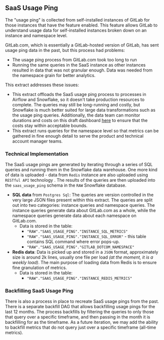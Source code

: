 ## SaaS Usage Ping

The "usage ping" is collected from self-installed instances of GitLab for those instances that have the feature enabled. This feature allows GitLab to understand usage data for self-installed instances broken down on an instance and namespace level.

GitLab.com, which is essentially a GitLab-hosted version of GitLab, has sent usage ping data in the past, but this process had problems:
* The usage ping process from GitLab.com took too long to run
* Running the same queries in the SaaS instance as other instances resulted in data that was not granular enough. Data was needed from the namespace grain for better analytics.

This extract addresses these issues:  
* This extract offloads the SaaS usage ping process to processes in Airflow and Snowflake, so it doesn't take production resources to complete.  The queries may still be long-running and costly, but Snowflake is much better suited for large data transformations such as the usage ping queries.  Additionally, the data team can monitor durations and costs on this draft dashboard [here](https://app.periscopedata.com/app/gitlab/839683/SaaS-Usage-Ping-Monitoring) to ensure that the costs stay within acceptable bounds. 
* This extract runs queries for the namespace level so that metrics can be gathered in fine enough detail to serve the product and technical account manager teams.

### Technical Implementation

The SaaS usage pings are generated by iterating through a series of SQL queries and running them in the Snowflake data warehouse. One more kind of data is uploaded - data from `Redis` instance are also uploaded using `RESTful API` technology . The results of the queries are then uploaded into the `saas_usage_ping` schema in the `RAW` Snowflake database.  


- **SQL data** from `Postgres Sql`: The queries are version controlled in the very large JSON files present within this extract.  The queries are split out into two categories: instance queries and namespace queries. The instance queries generate data about GitLab.com as a whole, while the namespace queries generate data about each namespace on GitLab.com.
    - Data is stored in the table: 
        - `"RAW"."SAAS_USAGE_PING"."INSTANCE_SQL_METRICS"`
        - `"RAW"."SAAS_USAGE_PING"."INSTANCE_SQL_ERROR"` - this table contains SQL command where error pops-up.
        - `"RAW"."SAAS_USAGE_PING"."GITLAB_DOTCOM_NAMESPACE"`
- **Redis data**: Data is picked up and stored in a `JSON` format, approximately size is around 2k lines, usually one file per load _(at the moment, it is a weekly load)_. The main purpose of loading data from Redis is to ensure fine granulation of metrics.
    - Data is stored in the table: 
        - `"RAW"."SAAS_USAGE_PING"."INSTANCE_REDIS_METRICS"`
        
### Backfilling SaaS Usage Ping

There is also a process in place to recreate SaaS usage pings from the past.  There is a separate backfill DAG that allows backfilling usage pings for the last 12 months.  The process backfills by filtering the queries to only those that query over a specific timeframe, and then passing in the month it is backfilling for as the timeframe.  As a future iteration, we may add the ability to backfill metrics that do not query just over a specific timeframe (all-time metrics).

